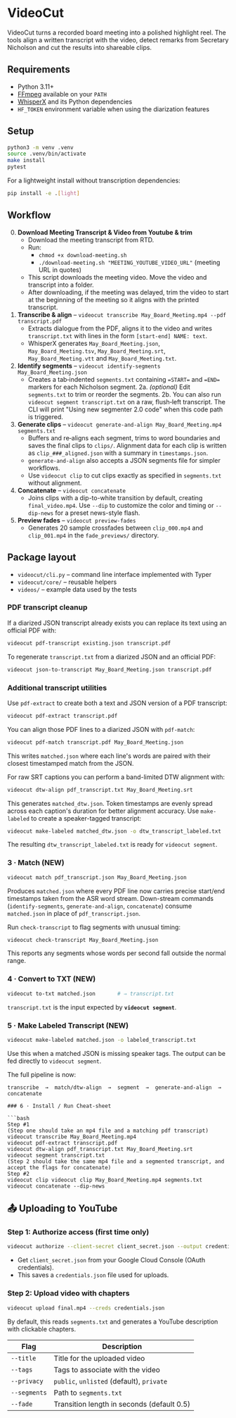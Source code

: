 # VideoCut

VideoCut turns a recorded board meeting into a polished highlight reel. The tools align a written transcript with the video, detect remarks from Secretary Nicholson and cut the results into shareable clips.

## Requirements
- Python 3.11+
- [FFmpeg](https://ffmpeg.org/) available on your `PATH`
- [WhisperX](https://github.com/m-bain/whisperX) and its Python dependencies
- `HF_TOKEN` environment variable when using the diarization features

## Setup
```bash
python3 -m venv .venv
source .venv/bin/activate
make install
pytest
```
For a lightweight install without transcription dependencies:

```bash
pip install -e .[light]
```

## Workflow
0. **Download Meeting Transcript & Video from Youtube & trim**
   - Download the meeting transcript from RTD.
   - Run:
      - `chmod +x download-meeting.sh`
      - `./download-meeting.sh "MEETING_YOUTUBE_VIDEO_URL"` (meeting URL in quotes)
   - This script downloads the meeting video. Move the video and transcript into a folder.
   - After downloading, if the meeting was delayed, trim the video to start at the beginning of the meeting so it aligns with the printed transcript.
1. **Transcribe & align** – `videocut transcribe May_Board_Meeting.mp4 --pdf transcript.pdf`
   - Extracts dialogue from the PDF, aligns it to the video and writes
     `transcript.txt` with lines in the form
     `[start‑end] NAME: text`.
   - WhisperX generates `May_Board_Meeting.json`, `May_Board_Meeting.tsv`,
     `May_Board_Meeting.srt`, `May_Board_Meeting.vtt` and `May_Board_Meeting.txt`.
2. **Identify segments** – `videocut identify-segments May_Board_Meeting.json`
   - Creates a tab‑indented `segments.txt` containing `=START=` and `=END=`
     markers for each Nicholson segment.
2a. *(optional)* Edit `segments.txt` to trim or reorder the segments.
2b. You can also run `videocut segment transcript.txt` on a raw, flush‑left
    transcript. The CLI will print "Using new segmenter 2.0 code" when this
    code path is triggered.
3. **Generate clips** – `videocut generate-and-align May_Board_Meeting.mp4 segments.txt`
   - Buffers and re‑aligns each segment, trims to word boundaries and saves the
     final clips to `clips/`. Alignment data for each clip is written as
     `clip_###_aligned.json` with a summary in `timestamps.json`.
   - `generate-and-align` also accepts a JSON segments file for simpler workflows.
   - Use `videocut clip` to cut clips exactly as specified in `segments.txt` without alignment.
4. **Concatenate** – `videocut concatenate`
   - Joins clips with a dip-to-white transition by default, creating
     `final_video.mp4`. Use `--dip` to customize the color and timing or
     `--dip-news` for a preset news-style flash.
5. **Preview fades** – `videocut preview-fades`
   - Generates 20 sample crossfades between `clip_000.mp4` and `clip_001.mp4`
     in the `fade_previews/` directory.

## Package layout
- `videocut/cli.py` – command line interface implemented with Typer
- `videocut/core/` – reusable helpers
- `videos/` – example data used by the tests

### PDF transcript cleanup
If a diarized JSON transcript already exists you can replace its text using an
official PDF with:
```bash
videocut pdf-transcript existing.json transcript.pdf
```

To regenerate `transcript.txt` from a diarized JSON and an official PDF:
```bash
videocut json-to-transcript May_Board_Meeting.json transcript.pdf
```

### Additional transcript utilities
Use `pdf-extract` to create both a text and JSON version of a PDF transcript:
```bash
videocut pdf-extract transcript.pdf
```

You can align those PDF lines to a diarized JSON with `pdf-match`:
```bash
videocut pdf-match transcript.pdf May_Board_Meeting.json
```
This writes `matched.json` where each line's words are paired with their
closest timestamped match from the JSON.

For raw SRT captions you can perform a band-limited DTW alignment with:
```bash
videocut dtw-align pdf_transcript.txt May_Board_Meeting.srt
```
This generates `matched_dtw.json`. Token timestamps are evenly spread across each
caption's duration for better alignment accuracy. Use ``make-labeled`` to create
a speaker-tagged transcript:
```bash
videocut make-labeled matched_dtw.json -o dtw_transcript_labeled.txt
```
The resulting ``dtw_transcript_labeled.txt`` is ready for ``videocut segment``.

### 3 · Match (NEW)

```bash
videocut match pdf_transcript.json May_Board_Meeting.json
```

Produces `matched.json` where every PDF line now carries precise start/end
timestamps taken from the ASR word stream. Down-stream commands
(`identify-segments`, `generate-and-align`, `concatenate`) consume `matched.json`
in place of `pdf_transcript.json`.

Run `check-transcript` to flag segments with unusual timing:
```bash
videocut check-transcript May_Board_Meeting.json
```
This reports any segments whose words per second fall outside the normal range.

### 4 · Convert to TXT (NEW)

```bash
videocut to-txt matched.json       # ⇒ transcript.txt
```

`transcript.txt` is the input expected by **`videocut segment`**.

### 5 · Make Labeled Transcript (NEW)

```bash
videocut make-labeled matched.json -o labeled_transcript.txt
```

Use this when a matched JSON is missing speaker tags. The output can be fed
directly to ``videocut segment``.

The full pipeline is now:

```
transcribe  →  match/dtw-align  →  segment  →  generate-and-align  →  concatenate

### 6 · Install / Run Cheat-sheet

```bash
Step #1
(Step one should take an mp4 file and a matching pdf transcript)
videocut transcribe May_Board_Meeting.mp4
videocut pdf-extract transcript.pdf
videocut dtw-align pdf_transcript.txt May_Board_Meeting.srt
videocut segment transcript.txt
(Step 2 should take the same mp4 file and a segmented transcript, and accept the flags for concatenate)
Step #2
videocut clip videocut clip May_Board_Meeting.mp4 segments.txt
videocut concatenate --dip-news
```

## 📤 Uploading to YouTube

### Step 1: Authorize access (first time only)

```bash
videocut authorize --client-secret client_secret.json --output credentials.json
```

- Get `client_secret.json` from your Google Cloud Console (OAuth credentials).
- This saves a `credentials.json` file used for uploads.

### Step 2: Upload video with chapters

```bash
videocut upload final.mp4 --creds credentials.json
```

By default, this reads `segments.txt` and generates a YouTube description with clickable chapters.

| Flag | Description |
|------|-------------|
| `--title` | Title for the uploaded video |
| `--tags` | Tags to associate with the video |
| `--privacy` | `public`, `unlisted` (default), `private` |
| `--segments` | Path to `segments.txt` |
| `--fade` | Transition length in seconds (default 0.5) |
